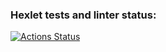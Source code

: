 ### Hexlet tests and linter status:
[![Actions Status](https://github.com/Antesser/python-project-52/workflows/hexlet-check/badge.svg)](https://github.com/Antesser/python-project-52/actions)